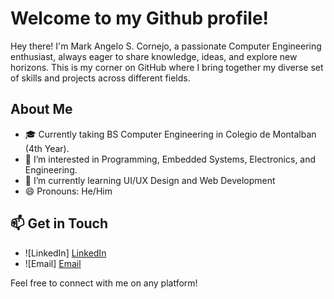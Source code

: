 # Welcome to my Github profile!

 Hey there! I'm Mark Angelo S. Cornejo, a passionate Computer Engineering enthusiast, always eager to share knowledge, ideas, and explore new horizons. This is my corner on GitHub where I bring together my diverse set of skills and projects across different fields.

## About Me

- 🎓 Currently taking BS Computer Engineering in Colegio de Montalban (4th Year).
- 👀 I’m interested in Programming, Embedded Systems, Electronics, and Engineering.
- 🌱 I’m currently learning UI/UX Design and Web Development
- 😄 Pronouns: He/Him

## 📫 Get in Touch

- ![LinkedIn] [LinkedIn](https://www.linkedin.com/in/markngl-cornj/)
- ![Email] [Email](markngl.cornj@gmail.com)

Feel free to connect with me on any platform!
 

<!---
maan-cornj/maan-cornj is a ✨ special ✨ repository because its `README.md` (this file) appears on your GitHub profile.
You can click the Preview link to take a look at your changes.
--->
